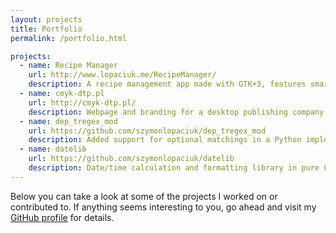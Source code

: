 ```yaml
---
layout: projects
title: Portfolio
permalink: /portfolio.html

projects:
  - name: Recipe Manager
    url: http://www.lopaciuk.me/RecipeManager/
    description: A recipe management app made with GTK+3, features smart unit conversions.
  - name: cmyk-dtp.pl
    url: http://cmyk-dtp.pl/
    description: Webpage and branding for a desktop publishing company.
  - name: dep_tregex_mod
    url: https://github.com/szymonlopaciuk/dep_tregex_mod
    description: Added support for optional matchings in a Python implementation of a Tregex-inspired language for dependency tree manipulation.
  - name: datelib
    url: https://github.com/szymonlopaciuk/datelib
    description: Date/time calculation and formatting library in pure C.
---
```


Below you can take a look at some of the projects I worked on or contributed to.
If anything seems interesting to you, go ahead and visit my
[GitHub profile](https://github.com/szymonlopaciuk) for details.

